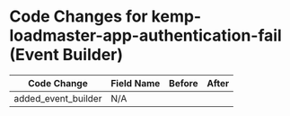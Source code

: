# Code Changes for kemp-loadmaster-app-authentication-fail (Event Builder)

| Code Change | Field Name | Before | After |
|-------------|------------|--------|-------|
| added_event_builder | N/A |  |  |